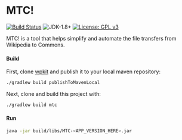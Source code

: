 # MTC!
[![Build Status](https://travis-ci.org/fastily/mtc.svg?branch=master)](https://travis-ci.org/fastily/mtc)
![JDK-1.8+](https://upload.wikimedia.org/wikipedia/commons/7/75/Blue_JDK_1.8%2B_Shield_Badge.svg)
[![License: GPL v3](https://upload.wikimedia.org/wikipedia/commons/8/86/GPL_v3_Blue_Badge.svg)](https://www.gnu.org/licenses/gpl-3.0.en.html)

MTC! is a tool that helps simplify and automate the file transfers from Wikipedia to Commons.

#### Build
First, clone [wpkit](https://github.com/fastily/wpkit) and publish it to your local maven repository:
```bash
./gradlew build publishToMavenLocal
```

Next, clone and build this project with:
```bash
./gradlew build mtc
```

#### Run
```bash
java -jar build/libs/MTC-<APP_VERSION_HERE>.jar
```